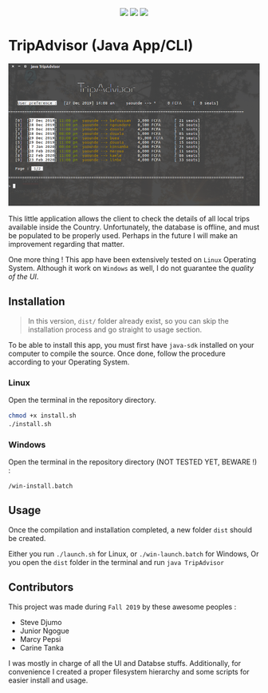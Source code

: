 <p align="center">
	<img src="https://img.shields.io/tokei/lines/github/yayolande/TripAdvisor">
	<img src="https://img.shields.io/github/commit-activity/y/yayolande/TripAdvisor">
	<img src="https://img.shields.io/github/last-commit/yayolande/TripAdvisor">
</p>

<!--
<p align="center"><img src="https://img.shields.io/badge/Windows-not%20fully%20supported-red?style=for-the-badge"></p>
-->

<!-- 
[//]: # (I used 'p' tag fot the badges because I needed to center the element.)
[//]: # (Otherwise, a good image old image with markdown syntax will have worked.)
[//]: # (eg: ![commit activity a year](https://img.shields.io/tokei/lines/github/yayolande/TripAdvisor))

-->

# TripAdvisor (Java App/CLI)
![TripAdvisor Screenshoot](./img/tripAdvisorMenu.png)

This little application allows the client to check the details of all local trips available inside the Country.
Unfortunately, the database is offline, and must be populated to be properly used. Perhaps in the future I will make an improvement regarding that matter.

One more thing ! This app have been extensively tested on `Linux` Operating System. Although it work on `Windows` as well, I do not guarantee the *quality of the UI*.

## Installation

> In this version, `dist/` folder already exist, so you can skip the installation process and go straight to usage section.

To be able to install this app, you must first have `java-sdk` installed on your computer to compile the source.
Once done, follow the procedure according to your Operating System.

### Linux

Open the terminal in the repository directory.

```bash
chmod +x install.sh
./install.sh
```

### Windows

Open the terminal in the repository directory (NOT TESTED YET, BEWARE !) :

```
/win-install.batch
```

## Usage

Once the compilation and installation completed, a new folder `dist` should be created.

Either you run `./launch.sh` for Linux, or `./win-launch.batch` for Windows,
Or you open the `dist` folder in the terminal and run `java TripAdvisor`

## Contributors

This project was made during `Fall 2019` by these awesome peoples :

* Steve Djumo
* Junior Ngogue
* Marcy Pepsi
* Carine Tanka

I was mostly in charge of all the UI and Databse stuffs.
Additionally, for convenience I created a proper filesystem hierarchy and some scripts for easier install and usage.
